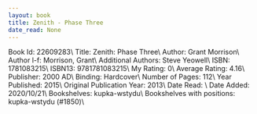 ```yaml
---
layout: book
title: Zenith - Phase Three
date_read: None
---
```


Book Id: 22609283\ 
Title: Zenith: Phase Three\ 
Author: Grant Morrison\ 
Author l-f: Morrison, Grant\ 
Additional Authors: Steve Yeowell\ 
ISBN: 1781083215\ 
ISBN13: 9781781083215\ 
My Rating: 0\ 
Average Rating: 4.16\ 
Publisher: 2000 AD\ 
Binding: Hardcover\ 
Number of Pages: 112\ 
Year Published: 2015\ 
Original Publication Year: 2013\ 
Date Read: \ 
Date Added: 2020/10/21\ 
Bookshelves: kupka-wstydu\ 
Bookshelves with positions: kupka-wstydu (#1850)\ 

